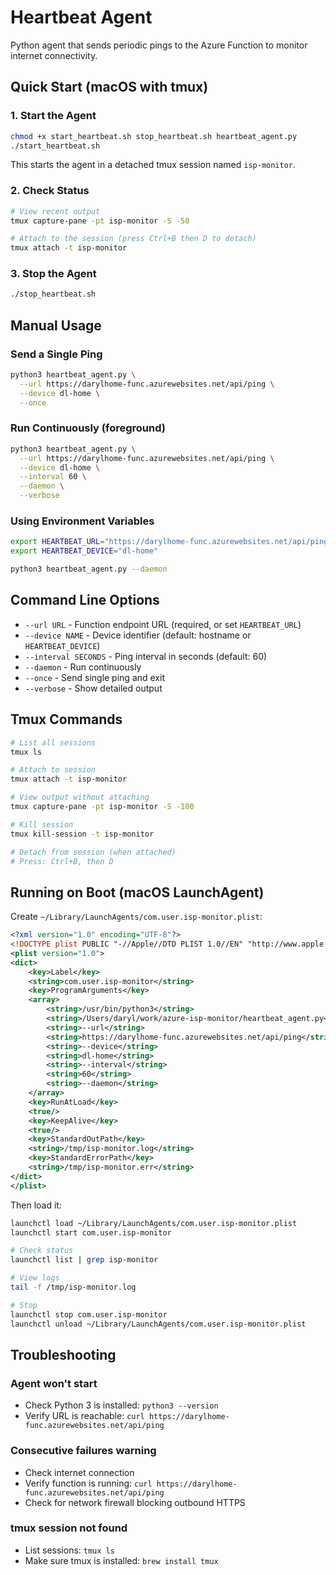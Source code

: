 # Heartbeat Agent

Python agent that sends periodic pings to the Azure Function to monitor internet connectivity.

## Quick Start (macOS with tmux)

### 1. Start the Agent

```bash
chmod +x start_heartbeat.sh stop_heartbeat.sh heartbeat_agent.py
./start_heartbeat.sh
```

This starts the agent in a detached tmux session named `isp-monitor`.

### 2. Check Status

```bash
# View recent output
tmux capture-pane -pt isp-monitor -S -50

# Attach to the session (press Ctrl+B then D to detach)
tmux attach -t isp-monitor
```

### 3. Stop the Agent

```bash
./stop_heartbeat.sh
```

## Manual Usage

### Send a Single Ping

```bash
python3 heartbeat_agent.py \
  --url https://darylhome-func.azurewebsites.net/api/ping \
  --device dl-home \
  --once
```

### Run Continuously (foreground)

```bash
python3 heartbeat_agent.py \
  --url https://darylhome-func.azurewebsites.net/api/ping \
  --device dl-home \
  --interval 60 \
  --daemon \
  --verbose
```

### Using Environment Variables

```bash
export HEARTBEAT_URL="https://darylhome-func.azurewebsites.net/api/ping"
export HEARTBEAT_DEVICE="dl-home"

python3 heartbeat_agent.py --daemon
```

## Command Line Options

- `--url URL` - Function endpoint URL (required, or set `HEARTBEAT_URL`)
- `--device NAME` - Device identifier (default: hostname or `HEARTBEAT_DEVICE`)
- `--interval SECONDS` - Ping interval in seconds (default: 60)
- `--daemon` - Run continuously
- `--once` - Send single ping and exit
- `--verbose` - Show detailed output

## Tmux Commands

```bash
# List all sessions
tmux ls

# Attach to session
tmux attach -t isp-monitor

# View output without attaching
tmux capture-pane -pt isp-monitor -S -100

# Kill session
tmux kill-session -t isp-monitor

# Detach from session (when attached)
# Press: Ctrl+B, then D
```

## Running on Boot (macOS LaunchAgent)

Create `~/Library/LaunchAgents/com.user.isp-monitor.plist`:

```xml
<?xml version="1.0" encoding="UTF-8"?>
<!DOCTYPE plist PUBLIC "-//Apple//DTD PLIST 1.0//EN" "http://www.apple.com/DTDs/PropertyList-1.0.dtd">
<plist version="1.0">
<dict>
    <key>Label</key>
    <string>com.user.isp-monitor</string>
    <key>ProgramArguments</key>
    <array>
        <string>/usr/bin/python3</string>
        <string>/Users/daryl/work/azure-isp-monitor/heartbeat_agent.py</string>
        <string>--url</string>
        <string>https://darylhome-func.azurewebsites.net/api/ping</string>
        <string>--device</string>
        <string>dl-home</string>
        <string>--interval</string>
        <string>60</string>
        <string>--daemon</string>
    </array>
    <key>RunAtLoad</key>
    <true/>
    <key>KeepAlive</key>
    <true/>
    <key>StandardOutPath</key>
    <string>/tmp/isp-monitor.log</string>
    <key>StandardErrorPath</key>
    <string>/tmp/isp-monitor.err</string>
</dict>
</plist>
```

Then load it:

```bash
launchctl load ~/Library/LaunchAgents/com.user.isp-monitor.plist
launchctl start com.user.isp-monitor

# Check status
launchctl list | grep isp-monitor

# View logs
tail -f /tmp/isp-monitor.log

# Stop
launchctl stop com.user.isp-monitor
launchctl unload ~/Library/LaunchAgents/com.user.isp-monitor.plist
```

## Troubleshooting

### Agent won't start
- Check Python 3 is installed: `python3 --version`
- Verify URL is reachable: `curl https://darylhome-func.azurewebsites.net/api/ping`

### Consecutive failures warning
- Check internet connection
- Verify function is running: `curl https://darylhome-func.azurewebsites.net/api/ping`
- Check for network firewall blocking outbound HTTPS

### tmux session not found
- List sessions: `tmux ls`
- Make sure tmux is installed: `brew install tmux`
